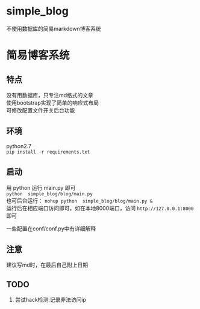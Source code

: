 # simple_blog
不使用数据库的简易markdown博客系统  

# 简易博客系统  

## 特点  
没有用数据库，只专注md格式的文章  
使用bootstrap实现了简单的响应式布局  
可修改配置文件开关后台功能

## 环境  
python2.7  
`pip install -r requirements.txt`  

## 启动  
用 python 运行 main.py 即可  
`python  simple_blog/blog/main.py`  
也可后台运行：
`nohup python  simple_blog/blog/main.py &`   
运行后在相应端口访问即可，如在本地8000端口，访问 `http://127.0.0.1:8000`即可  

一些配置在conf/conf.py中有详细解释  

## 注意
建议写md时，在最后自己附上日期  

## TODO
1. 尝试hack检测:记录非法访问ip

  
 
